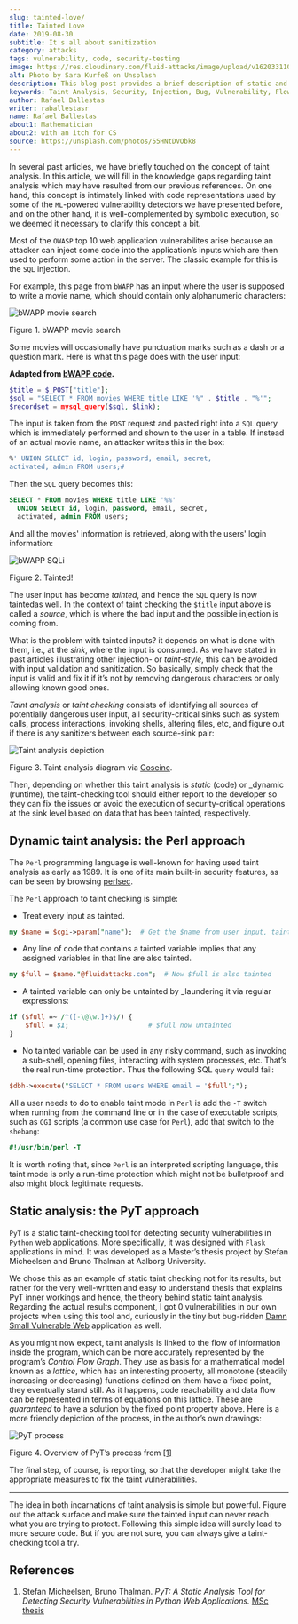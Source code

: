 ```yaml
---
slug: tainted-love/
title: Tainted Love
date: 2019-08-30
subtitle: It's all about sanitization
category: attacks
tags: vulnerability, code, security-testing
image: https://res.cloudinary.com/fluid-attacks/image/upload/v1620331105/blog/tainted-love/cover_pkrmla.webp
alt: Photo by Sara Kurfeß on Unsplash
description: This blog post provides a brief description of static and dynamic taint analysis or taint checking.
keywords: Taint Analysis, Security, Injection, Bug, Vulnerability, Flow, Ethical Hacking, Pentesting
author: Rafael Ballestas
writer: raballestasr
name: Rafael Ballestas
about1: Mathematician
about2: with an itch for CS
source: https://unsplash.com/photos/55HNtDVObk8
---
```


In several past articles, we have briefly touched on the concept of
taint analysis. In this article, we will fill in the knowledge gaps
regarding taint analysis which may have resulted from our previous
references. On one hand, this concept is intimately linked with code
representations used by some of the `ML`-powered vulnerability detectors
we have presented before, and on the other hand, it is well-complemented
by symbolic execution, so we deemed it necessary to clarify this concept
a bit.

Most of the `OWASP` top 10 web application vulnerabilites arise because
an attacker can inject some code into the application’s inputs which are
then used to perform some action in the server. The classic example for
this is the `SQL` injection.

For example, this page from `bWAPP` has an input where the user is
supposed to write a movie name, which should contain only alphanumeric
characters:

<div class="imgblock">

![bWAPP movie search](https://res.cloudinary.com/fluid-attacks/image/upload/v1620330880/blog/fuzzy-bugs-online/scr-bwapp-movie-search_qh3gye.webp)

<div class="title">

Figure 1. bWAPP movie search

</div>

</div>

Some movies will occasionally have punctuation marks such as a dash or a
question mark. Here is what this page does with the user input:

**Adapted from [bWAPP
code](https://github.com/theand-fork/bwapp-code/blob/master/bWAPP/sqli_6.php).**

``` php
$title = $_POST["title"];
$sql = "SELECT * FROM movies WHERE title LIKE '%" . $title . "%'";
$recordset = mysql_query($sql, $link);
```

The input is taken from the `POST` request and pasted right into a `SQL`
query which is immediately performed and shown to the user in a table.
If instead of an actual movie name, an attacker writes this in the box:

``` sql
%' UNION SELECT id, login, password, email, secret,
activated, admin FROM users;#
```

Then the `SQL` query becomes this:

``` sql
SELECT * FROM movies WHERE title LIKE '%%'
  UNION SELECT id, login, password, email, secret,
  activated, admin FROM users;
```

And all the movies' information is retrieved, along with the users'
login information:

<div class="imgblock">

![bWAPP SQLi](https://res.cloudinary.com/fluid-attacks/image/upload/v1620330880/blog/fuzzy-bugs-online/scr-succesful-sqli_vlv6cg.webp)

<div class="title">

Figure 2. Tainted!

</div>

</div>

The user input has become *tainted*, and hence the `SQL` query is now
taintedas well. In the context of taint checking the `$title` input
above is called a *source*, which is where the bad input and the
possible injection is coming from.

What is the problem with tainted inputs? it depends on what is done with
them, i.e., at the *sink*, where the input is consumed. As we have
stated in past articles illustrating other injection- or *taint-style*,
this can be avoided with input validation and sanitization. So
basically, simply check that the input is valid and fix it if it’s not
by removing dangerous characters or only allowing known good ones.

*Taint analysis* or *taint checking* consists of identifying all sources
of potentially dangerous user input, all security-critical sinks such as
system calls, process interactions, invoking shells, altering files,
etc, and figure out if there is any sanitizers between each source-sink
pair:

<div class="imgblock">

![Taint analysis depiction](https://res.cloudinary.com/fluid-attacks/image/upload/v1620330670/blog/big-code/taint-analysis_fz03sg.webp)

<div class="title">

Figure 3. Taint analysis diagram via [Coseinc](http://web.cs.iastate.edu/~weile/cs513x/5.TaintAnalysis1.pdf).

</div>

</div>

Then, depending on whether this taint analysis is *static* (code) or
\_dynamic (runtime), the taint-checking tool should either report to the
developer so they can fix the issues or avoid the execution of
security-critical operations at the sink level based on data that has
been tainted, respectively.

<div>
<cta-banner
buttontxt="Read more"
link="/solutions/security-testing/"
title="Get started with Fluid Attacks' Security Testing solution right now"
/>
</div>

## Dynamic taint analysis: the Perl approach

The `Perl` programming language is well-known for having used taint
analysis as early as 1989. It is one of its main built-in security
features, as can be seen by browsing
[perlsec](https://perldoc.perl.org/perlsec.html).

The `Perl` approach to taint checking is simple:

- Treat every input as tainted.

<!-- end list -->

``` perl
my $name = $cgi->param("name");  # Get the $name from user input, tainted!
```

- Any line of code that contains a tainted variable implies that any
  assigned variables in that line are also tainted.

<!-- end list -->

``` perl
my $full = $name."@fluidattacks.com";  # Now $full is also tainted
```

- A tainted variable can only be untainted by \_laundering it via
  regular expressions:

<!-- end list -->

``` perl
if ($full =~ /^([-\@\w.]+)$/) {
    $full = $1;                    # $full now untainted
}
```

- No tainted variable can be used in any risky command, such as
  invoking a sub-shell, opening files, interacting with system
  processes, etc. That’s the real run-time protection. Thus the
  following SQL `query` would fail:

<!-- end list -->

``` perl
$dbh->execute("SELECT * FROM users WHERE email = '$full';");
```

All a user needs to do to enable taint mode in `Perl` is add the `-T`
switch when running from the command line or in the case of executable
scripts, such as `CGI` scripts (a common use case for `Perl`), add that
switch to the `shebang`:

``` perl
#!/usr/bin/perl -T
```

It is worth noting that, since `Perl` is an interpreted scripting
language, this taint mode is only a run-time protection which might not
be bulletproof and also might block legitimate requests.

## Static analysis: the PyT approach

`PyT` is a static taint-checking tool for detecting security
vulnerabilities in `Python` web applications. More specifically, it was
designed with `Flask` applications in mind. It was developed as a
Master’s thesis project by Stefan Micheelsen and Bruno Thalman at
Aalborg University.

We chose this as an example of static taint checking not for its
results, but rather for the very well-written and easy to understand
thesis that explains PyT inner workings and hence, the theory behind
static taint analysis. Regarding the actual results component, I got 0
vulnerabilities in our own projects when using this tool and, curiously
in the tiny but bug-ridden [Damn Small Vulnerable
Web](https://github.com/stamparm/DSVW) application as well.

As you might now expect, taint analysis is linked to the flow of
information inside the program, which can be more accurately represented
by the program’s *Control Flow Graph*. They use as basis for a
mathematical model known as a *lattice*, which has an interesting
property, all monotone (steadily increasing or decreasing) functions
defined on them have a fixed point, they eventually stand still. As it
happens, code reachability and data flow can be represented in terms of
equations on this lattice. These are *guaranteed* to have a solution by
the fixed point property above. Here is a more friendly depiction of the
process, in the author’s own drawings:

<div class="imgblock">

![PyT process](https://res.cloudinary.com/fluid-attacks/image/upload/v1620331103/blog/tainted-love/pyt-flow_tyb4na.webp)

<div class="title">

Figure 4. Overview of PyT’s process from [\[1\]](#r1)

</div>

</div>

The final step, of course, is reporting, so that the developer might
take the appropriate measures to fix the taint vulnerabilities.

---
The idea in both incarnations of taint analysis is simple but powerful.
Figure out the attack surface and make sure the tainted input can never
reach what you are trying to protect. Following this simple idea will
surely lead to more secure code. But if you are not sure, you can always
give a taint-checking tool a try.

## References

1. Stefan Micheelsen, Bruno Thalman. *PyT: A Static Analysis Tool for
    Detecting Security Vulnerabilities in Python Web Applications.* [MSc
    thesis](https://projekter.aau.dk/projekter/files/239563289/final.pdf)
